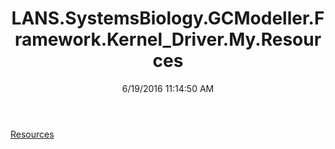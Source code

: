 ﻿---
title: LANS.SystemsBiology.GCModeller.Framework.Kernel_Driver.My.Resources
date: 6/19/2016 11:14:50 AM
---

[Resources](T-LANS.SystemsBiology.GCModeller.Framework.Kernel_Driver.My.Resources.Resources.html)
